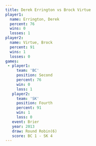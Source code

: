 ```yaml
---
title: Derek Errington vs Brock Virtue
player1:                
  name: Errington, Derek
  percent: 76           
  wins: 0               
  losses: 1             
player2:                
  name: Virtue, Brock   
  percent: 91           
  wins: 1               
  losses: 0             
games:
 - player1:          
     team: 'BC'      
     position: Second
     percent: 76     
     win: 0          
     loss: 1         
   player2:          
     team: 'SK'      
     position: Fourth
     percent: 91     
     win: 1          
     loss: 0         
   event: Brier        
   year: 2013          
   draw: Round Robin(6)
   score: BC 1 - SK 4  
---
```

